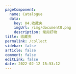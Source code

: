 ```yaml
---
pageComponent: 
  name: Catalogue
  data: 
    key: 04.收藏夹
    imgUrl: /img/document0.png
    description: 常用好物
title: 收藏夹
permalink: /collect
sidebar: false
article: false
comment: false
editLink: false
date: 2022-02-12 15:53:12
---
```

